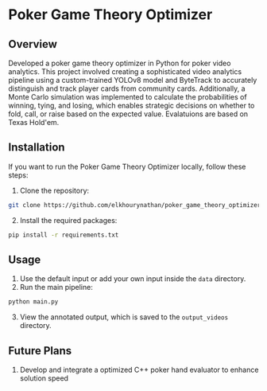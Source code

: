# Poker Game Theory Optimizer

## Overview

Developed a poker game theory optimizer in Python for poker video analytics. This project involved creating a sophisticated video analytics pipeline using a custom-trained YOLOv8 model and ByteTrack to accurately distinguish and track player cards from community cards. Additionally, a Monte Carlo simulation was implemented to calculate the probabilities of winning, tying, and losing, which enables strategic decisions on whether to fold, call, or raise based on the expected value. Evalatuions are based on Texas Hold'em.

## Installation

If you want to run the Poker Game Theory Optimizer locally, follow these steps:

1. Clone the repository:
``` bash
git clone https://github.com/elkhourynathan/poker_game_theory_optimizer.git
```
2. Install the required packages:
``` bash
pip install -r requirements.txt
```
## Usage

1. Use the default input or add your own input inside the `data` directory.
2. Run the main pipeline:
``` bash
python main.py
```
3. View the annotated output, which is saved to the `output_videos` directory.

## Future Plans
1. Develop and integrate a optimized C++ poker hand evaluator to enhance solution speed

